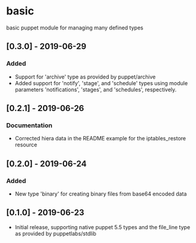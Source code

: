 # basic
basic puppet module for managing many defined types

## [0.3.0] - 2019-06-29
### Added
- Support for 'archive' type as provided by puppet/archive
- Added support for 'notify', 'stage', and 'schedule' types using module
parameters 'notifications', 'stages', and 'schedules', respectively.

## [0.2.1] - 2019-06-26
### Documentation
- Corrected hiera data in the README example for the iptables_restore resource

## [0.2.0] - 2019-06-24
### Added
- New type 'binary' for creating binary files from base64 encoded data

## [0.1.0] - 2019-06-23
- Initial release, supporting native puppet 5.5 types and the file_line type as
provided by puppetlabs/stdlib


